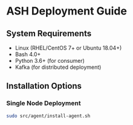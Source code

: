 # ASH Deployment Guide

## System Requirements
- Linux (RHEL/CentOS 7+ or Ubuntu 18.04+)
- Bash 4.0+
- Python 3.6+ (for consumer)
- Kafka (for distributed deployment)

## Installation Options

### Single Node Deployment
```bash
sudo src/agent/install-agent.sh
